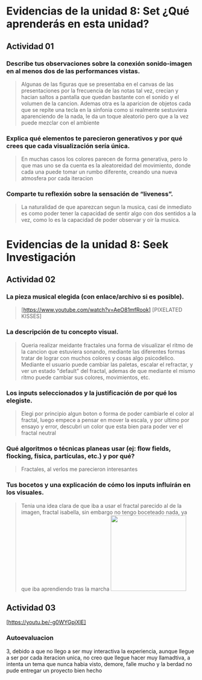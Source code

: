# Evidencias de la unidad 8: Set ¿Qué aprenderás en esta unidad?

## Actividad 01
### Describe tus observaciones sobre la conexión sonido-imagen en al menos dos de las performances vistas.
>Algunas de las figuras que se presentaba en el canvas de las presentaciones por la frecuencia de las notas tal vez, crecian y hacian saltos a pantalla que quedan bastante con el sonido y el volumen de la cancion. Ademas otra es la aparicion de objetos cada que se repite una tecla en la sinfonia como si realmente sestuviera aparenciendo de la nada, le da un toque aleatorio pero que a la vez puede mezclar con el ambiente
>

### Explica qué elementos te parecieron generativos y por qué crees que cada visualización sería única.
>En muchas casos los colores parecen de forma generativa, pero lo que mas uno se da cuenta es la aleatoreidad del movimiento, donde cada una puede tomar un rumbo diferente, creando una nueva atmosfera por cada iteracion
>

### Comparte tu reflexión sobre la sensación de “liveness”.
>La naturalidad de que aparezcan segun la musica, casi de inmediato es como poder tener la capacidad de sentir algo con dos sentidos a la vez, como lo es la capacidad de poder observar y oir la musica.
>

# Evidencias de la unidad 8: Seek Investigación

## Actividad 02
### La pieza musical elegida (con enlace/archivo si es posible).
>[https://www.youtube.com/watch?v=AeO81mfRook] [PIXELATED KISSES]
>

### La descripción de tu concepto visual.
> Queria realizar meidante fractales una forma de visualizar el ritmo de la cancion que estuviera sonando, mediante las diferentes formas tratar de lograr con muchos colores y cosas algo psicodelico. Mediante el usuario puede cambiar las paletas, escalar el refractar, y ver un estado "default" del fractal, ademas de que mediante el mismo ritmo puede cambiar sus colores, movimientos, etc.
>

### Los inputs seleccionados y la justificación de por qué los elegiste.
> Elegi por principio algun boton o forma de poder cambiarle el color al fractal, luego empece a pensar en mover la escala, y por ultimo por ensayo y error, descubri un color que esta bien para poder ver el fractal neutral
>

### Qué algoritmos o técnicas planeas usar (ej: flow fields, flocking, física, partículas, etc.) y por qué?
> Fractales, al verlos me parecieron interesantes
>

### Tus bocetos y una explicación de cómo los inputs influirán en los visuales.
> Tenia una idea clara de que iba a usar el fractal parecido al de la imagen, fractal isabella, sin embargo no tengo boceteado nada, ya que iba aprendiendo tras la marcha
><img width="200"  src="https://github.com/user-attachments/assets/ef8eaf98-5323-40a7-8375-b03e7577e4ac" />

## Actividad 03
[https://youtu.be/-g0WYGpjXlE]

### Autoevaluacion
3, debido a que no llego a ser muy interactiva la experiencia, aunque llegue a ser por cada iteracion unica, no creo que llegue hacer muy llamadtiva, a intenta un tema que nunca habia visto, demore, falle mucho y la berdad no pude entregar un proyecto bien hecho
